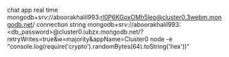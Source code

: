 chat app real time
mongodb+srv://aboorakhalil993:rl0P6KGoxOMh5leo@cluster0.3webm.mongodb.net/
connection string
mongodb+srv://aboorakhalil993:<db_password>@cluster0.iubzx.mongodb.net/?retryWrites=true&w=majority&appName=Cluster0
node -e "console.log(require('crypto').randomBytes(64).toString('hex'))"
